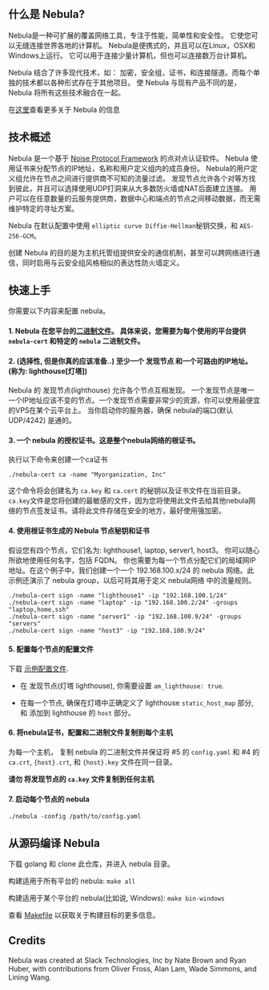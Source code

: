 ## 什么是 Nebula?
Nebula是一种可扩展的覆盖网络工具，专注于性能，简单性和安全性。
它使您可以无缝连接世界各地的计算机。 Nebula是便携式的，并且可以在Linux，OSX和Windows上运行。
它可以用于连接少量计算机，但也可以连接数万台计算机。

Nebula 结合了许多现代技术，如： 加密，安全组，证书，和连接隧道。而每个单独的技术都以各种形式存在于其他项目。
使 Nebula 与现有产品不同的是，Nebula 将所有这些技术融合在一起。

在[这里](https://medium.com/p/884110a5579)查看更多关于 Nebula 的信息

## 技术概述
Nebula 是一个基于 [Noise Protocol Framework](https://noiseprotocol.org/) 的点对点认证软件。
Nebula 使用证书来分配节点的IP地址，名称和用户定义组内的成员身份。
Nebula的用户定义组允许在节点之间进行提供商不可知的流量过滤。
发现节点允许各个对等方找到彼此，并且可以选择使用UDP打洞来从大多数防火墙或NAT后面建立连接。
用户可以在任意数量的云服务提供商，数据中心和端点的节点之间移动数据，而无需维护特定的寻址方案。

Nebula 在默认配置中使用 ``elliptic curve Diffie-Hellman``秘钥交换，和 ``AES-256-GCM``。

创建 Nebula 的目的是为主机托管组提供安全的通信机制，甚至可以跨网络进行通信，同时启用与云安全组风格相似的表达性防火墙定义。

## 快速上手
你需要以下内容来配置 nebula。

#### 1. Nebula 在您平台的[二进制文件](https://github.com/slackhq/nebula/releases)。 具体来说，您需要为每个使用的平台提供 ``nebula-cert`` 和特定的 ``nebula`` 二进制文件。

#### 2. (选择性, 但是你真的应该准备..) 至少一个 发现节点 和一个可路由的IP地址。(称为: lighthouse[灯塔])

Nebula 的 发现节点(lighthouse) 允许各个节点互相发现。 一个发现节点是唯一一个IP地址应该不变的节点。一个发现节点需要非常少的资源，你可以使用最便宜的VPS在某个云平台上。
当你启动你的服务器，确保 nebula的端口(默认 UDP/4242) 是通的。

#### 3. 一个 nebula 的授权证书。这是整个nebula网络的根证书。
  执行以下命令来创建一个ca证书

  ```
  ./nebula-cert ca -name "Myorganization, Inc"
  ```
  这个命令将会创建名为 `ca.key` 和 `ca.cert` 的秘钥以及证书文件在当前目录。`ca.key`文件是您将创建的最敏感的文件，因为您将使用此文件去给其他nebula网络的节点签发证书。请将此文件存储在安全的地方，最好使用强加密。
#### 4. 使用根证书生成的 Nebula 节点秘钥和证书 
假设您有四个节点，它们名为: lighthouse1, laptop, server1, host3。 你可以随心所欲地使用任何名字，包括 FQDN。 你也需要为每一个节点分配它们的局域网IP地址。在这个例子中，我们创建一个一个 192.168.100.x/24 的 nebula 网络。此示例还演示了 nebula group，以后可将其用于定义 nebula网络 中的流量规则。
```
./nebula-cert sign -name "lighthouse1" -ip "192.168.100.1/24"
./nebula-cert sign -name "laptop" -ip "192.168.100.2/24" -groups "laptop,home,ssh"
./nebula-cert sign -name "server1" -ip "192.168.100.9/24" -groups "servers"
./nebula-cert sign -name "host3" -ip "192.168.100.9/24"
```

#### 5. 配置每个节点的配置文件
下载 [示例配置文件](https://github.com/slackhq/nebula/blob/master/examples/config.yml).

* 在 发现节点(灯塔 lighthouse), 你需要设置 `am_lighthouse: true`.

* 在每一个节点, 确保在灯塔中正确定义了 lighthouse `static_host_map` 部分, 和 添加到 lighthouse 的 `host` 部分。


#### 6. 将nebula证书，配置和二进制文件复制到每个主机

为每一个主机， 复制 nebula 的二进制文件并保证将 #5 的 `config.yaml` 和 #4 的 `ca.crt`, `{host}.crt`, 和 `{host}.key` 文件在同一目录。

**请勿 将发现节点的 `ca.key` 文件复制到任何主机**

#### 7. 启动每个节点的 nebula
```
./nebula -config /path/to/config.yaml
```

## 从源码编译 Nebula

下载 golang 和 clone 此仓库，并进入 nebula 目录。

构建适用于所有平台的 nebula:
`make all`

构建适用于某个平台的 nebula(比如说, Windows):
`make bin-windows`

查看 [Makefile](Makefile) 以获取关于构建目标的更多信息。

## Credits

Nebula was created at Slack Technologies, Inc by Nate Brown and Ryan Huber, with contributions from Oliver Fross, Alan Lam, Wade Simmons, and Lining Wang.




 